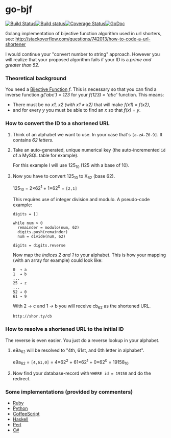 # go-bjf

[![Build Status](https://travis-ci.org/xor-gate/go-bjf.svg)](https://travis-ci.org/xor-gate/go-bjf)[![Build status](https://ci.appveyor.com/api/projects/status/0opnenql1eckcj81?svg=true)](https://ci.appveyor.com/project/xor-gate/go-bjf)[![Coverage Status](https://coveralls.io/repos/xor-gate/go-bjf/badge.svg?branch=master&service=github)](https://coveralls.io/github/xor-gate/go-bjf?branch=master)[![GoDoc](https://godoc.org/github.com/xor-gate/go-bjf?status.svg)](https://godoc.org/github.com/xor-gate/go-bjf)

Golang implementation of bijective function algorithm used in url shorters, see:
http://stackoverflow.com/questions/742013/how-to-code-a-url-shortener

I would continue your "convert number to string" approach. However you will realize that your proposed algorithm fails if your ID is a *prime and greater than 52*.

### Theoretical background

You need a [Bijective Function][1] *f*. This is necessary so that you can find a inverse function *g('abc') = 123* for your *f(123) = 'abc'* function. This means:

 * There must be no *x1, x2 (with x1 ≠ x2)* that will make *f(x1) = f(x2)*,
 * and for every *y* you must be able to find an *x* so that *f(x) = y*.

### How to convert the ID to a shortened URL

 1. Think of an alphabet we want to use. In your case that's `[a-zA-Z0-9]`. It contains *62 letters*.
 1. Take an auto-generated, unique numerical key (the auto-incremented `id` of a MySQL table for example).

    For this example I will use 125<sub>10</sub> (125 with a base of 10).

 1. Now you have to convert 125<sub>10</sub> to X<sub>62</sub> (base 62).
  
    125<sub>10</sub> = 2×62<sup>1</sup> + 1×62<sup>0</sup> = `[2,1]`

    This requires use of integer division and modulo. A pseudo-code example:
        
        digits = []

        while num > 0
          remainder = modulo(num, 62)
          digits.push(remainder)
          num = divide(num, 62)

        digits = digits.reverse
          

    Now map the *indices 2 and 1* to your alphabet. This is how your mapping (with an array for example) could look like:

        0  → a
        1  → b
        ...
        25 → z
        ...
        52 → 0
        61 → 9

    With 2 → c and 1 → b you will receive cb<sub>62</sub> as the shortened URL.

        http://shor.ty/cb

### How to resolve a shortened URL to the initial ID

The reverse is even easier. You just do a reverse lookup in your alphabet.

 1. e9a<sub>62</sub> will be resolved to "4th, 61st, and 0th letter in alphabet".

    e9a<sub>62</sub> = `[4,61,0]` = 4×62<sup>2</sup> + 61×62<sup>1</sup> + 0×62<sup>0</sup> = 19158<sub>10</sub>

 1. Now find your database-record with `WHERE id = 19158` and do the redirect.


### Some implementations (provided by commenters)

 - [Ruby][2]
 - [Python][3]
 - [CoffeeScript][4]
 - [Haskell][5]
 - [Perl][7]
 - [C#][8]


  [1]: http://en.wikipedia.org/wiki/Bijection
  [2]: https://gist.github.com/1073996
  [3]: https://gist.github.com/778542
  [4]: https://gist.github.com/1158171
  [5]: https://gist.github.com/4626401
  [6]: https://gist.github.com/9554733
  [7]: https://metacpan.org/pod/Short::URL
  [8]: https://gist.github.com/9554733
